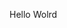 Hello Wolrd


















































































































































































































































































































































































































































































































































































































































































































































































































































































































































































































































































































































































































































































































































































































































































































































































































































































































































































































































































































































































































































































































































































































































































































































































































































































































































































































































































































































































































































































































































































































































































































































































































































































































































































































































































































































































































































































































































































































































































































































































































































































































































































































































































































































































































































































































































































































































































































































































































































































































































































































